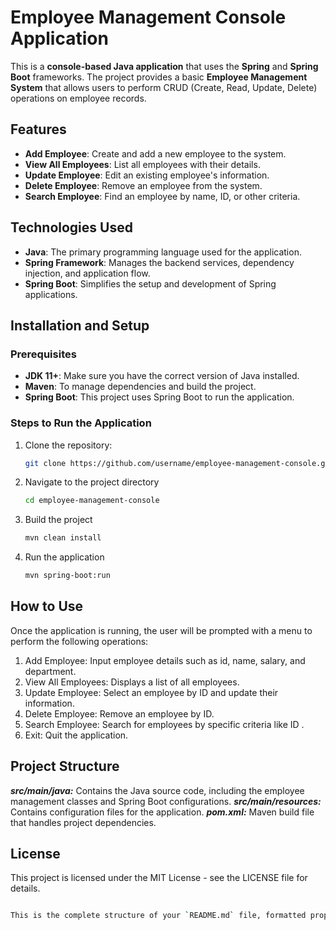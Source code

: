 # Employee Management Console Application

This is a **console-based Java application** that uses the **Spring** and **Spring Boot** frameworks. The project provides a basic **Employee Management System** that allows users to perform CRUD (Create, Read, Update, Delete) operations on employee records.

## Features

- **Add Employee**: Create and add a new employee to the system.
- **View All Employees**: List all employees with their details.
- **Update Employee**: Edit an existing employee's information.
- **Delete Employee**: Remove an employee from the system.
- **Search Employee**: Find an employee by name, ID, or other criteria.

## Technologies Used

- **Java**: The primary programming language used for the application.
- **Spring Framework**: Manages the backend services, dependency injection, and application flow.
- **Spring Boot**: Simplifies the setup and development of Spring applications.

## Installation and Setup

### Prerequisites
- **JDK 11+**: Make sure you have the correct version of Java installed.
- **Maven**: To manage dependencies and build the project.
- **Spring Boot**: This project uses Spring Boot to run the application.

### Steps to Run the Application
1. Clone the repository:
   ```bash
   git clone https://github.com/username/employee-management-console.git
2. Navigate to the project directory
   ```bash
   cd employee-management-console
4. Build the project
    ```bash
   mvn clean install
6. Run the application
    ```bash
   mvn spring-boot:run
## How to Use
Once the application is running, the user will be prompted with a menu to perform the following operations:

1. Add Employee: Input employee details such as id, name, salary, and department.
2. View All Employees: Displays a list of all employees.
3. Update Employee: Select an employee by ID and update their information.
4. Delete Employee: Remove an employee by ID.
5. Search Employee: Search for employees by specific criteria like ID .
6. Exit: Quit the application.

## Project Structure
***src/main/java:*** Contains the Java source code, including the employee management classes and Spring Boot configurations.
***src/main/resources:*** Contains configuration files for the application.
***pom.xml:*** Maven build file that handles project dependencies.

## License
This project is licensed under the MIT License - see the LICENSE file for details.
```bash

This is the complete structure of your `README.md` file, formatted properly for GitHub. Adjust the repository URL and project-specific details where necessary.

